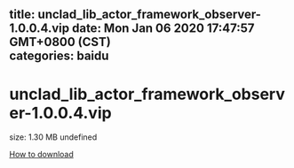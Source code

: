 
title: unclad_lib_actor_framework_observer-1.0.0.4.vip
date: Mon Jan 06 2020 17:47:57 GMT+0800 (CST)    
categories: baidu
---

# unclad_lib_actor_framework_observer-1.0.0.4.vip
size: 1.30 MB
 undefined
 

[How to download](https://bpcam.bemobtrk.com/go/2ceec3aa-1ca2-46d6-b9ff-aaa5c184517c?jno=4743)
